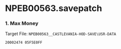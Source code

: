 # NPEB00563.savepatch

### 1. Max Money

Target File: `NPEB00563__CASTLEVANIA-HOD-SAVE\USR-DATA`

```
20002474 05F5E0FF
```

